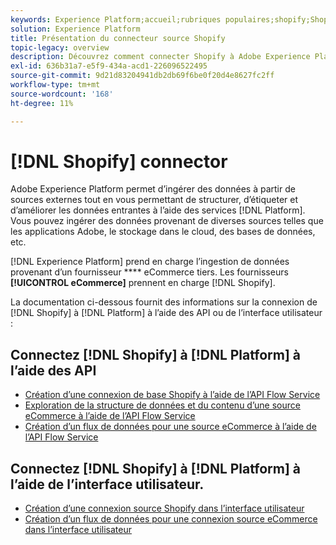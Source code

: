 ```yaml
---
keywords: Experience Platform;accueil;rubriques populaires;shopify;Shopify;
solution: Experience Platform
title: Présentation du connecteur source Shopify
topic-legacy: overview
description: Découvrez comment connecter Shopify à Adobe Experience Platform à l’aide d’API ou de l’interface utilisateur.
exl-id: 636b31a7-e5f9-434a-acd1-226096522495
source-git-commit: 9d21d83204941db2db69f6be0f20d4e8627fc2ff
workflow-type: tm+mt
source-wordcount: '168'
ht-degree: 11%

---
```


# [!DNL Shopify] connector

Adobe Experience Platform permet d’ingérer des données à partir de sources externes tout en vous permettant de structurer, d’étiqueter et d’améliorer les données entrantes à l’aide des services [!DNL Platform]. Vous pouvez ingérer des données provenant de diverses sources telles que les applications Adobe, le stockage dans le cloud, des bases de données, etc.

[!DNL Experience Platform] prend en charge l’ingestion de données provenant d’un fournisseur  **** eCommerce tiers. Les fournisseurs **[!UICONTROL eCommerce]** prennent en charge [!DNL Shopify].

La documentation ci-dessous fournit des informations sur la connexion de [!DNL Shopify] à [!DNL Platform] à l’aide des API ou de l’interface utilisateur :

## Connectez [!DNL Shopify] à [!DNL Platform] à l’aide des API

- [Création d’une connexion de base Shopify à l’aide de l’API Flow Service](../../tutorials/api/create/ecommerce/shopify.md)
- [Exploration de la structure de données et du contenu d’une source eCommerce à l’aide de l’API Flow Service](../../tutorials/api/explore/ecommerce.md)
- [Création d’un flux de données pour une source eCommerce à l’aide de l’API Flow Service](../../tutorials/api/collect/ecommerce.md)

## Connectez [!DNL Shopify] à [!DNL Platform] à l’aide de l’interface utilisateur.

- [Création d’une connexion source Shopify dans l’interface utilisateur](../../tutorials/ui/create/ecommerce/shopify.md)
- [Création d’un flux de données pour une connexion source eCommerce dans l’interface utilisateur](../../tutorials/ui/dataflow/ecommerce.md)
